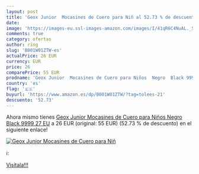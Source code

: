 ```yaml
---
layout: post
title: 'Geox Junior  Mocasines de Cuero para Niñ al 52.73 % de descuento'
date: 
image: 'https://images-eu.ssl-images-amazon.com/images/I/41qR6C4NuAL._SL200_.jpg'
comments: true
category: ofertas
author: ring
slug: 'B001W01ZTW-es'
actualPrice: 26 EUR
currency: EUR
price: 26
comparePrice: 55 EUR
prodname: 'Geox Junior  Mocasines de Cuero para Niños  Negro  Black 9999   27 EU'
country: 'es'
flag: '🇪🇸'
buyurl: 'https://www.amazon.es/dp/B001W01ZTW/?tag=tolees-21'
descuento: '52.73'
---
```


Ahora mismo tienes [Geox Junior  Mocasines de Cuero para Niños  Negro  Black 9999   27 EU](https://www.amazon.es/dp/B001W01ZTW/?tag=tolees-21) a 26 EUR (original: 55 EUR) (52.73 %  de descuento) en el siguiente enlace!

[![Geox Junior  Mocasines de Cuero para Niñ](https://images-eu.ssl-images-amazon.com/images/I/41qR6C4NuAL._SL200_.jpg)](https://www.amazon.es/dp/B001W01ZTW/?tag=tolees-21)

ℹ️:


[Visítala!!!](https://www.amazon.es/dp/B001W01ZTW/?tag=tolees-21)
